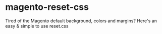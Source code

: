 magento-reset-css
=================

Tired of the Magento default background, colors and margins? Here's an easy &amp; simple to use reset.css
